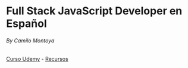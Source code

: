 # Full Stack JavaScript Developer en Español
###### By Camilo Montoya

[Curso Udemy](https://www.udemy.com/course/fullstack-js-en-espanol/)
    - [Recursos](https://github.com/camilomontoyau/bootcamp-hablemos-de-programacion/tree/master/html/ejemplos)
